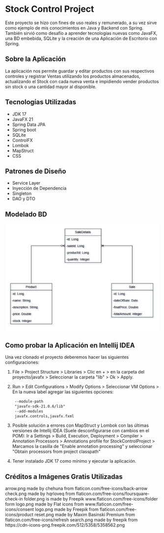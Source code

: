 # Stock Control Project
<p>
Este proyecto se hizo con fines de uso reales y remunerado, a su vez sirve como ejemplo de mis conocimientos en Java y Backend con Spring. También sirvió como desafío a aprender tecnologías nuevas como JavaFX, una BD embebida, SQLite y la creación de una Aplicación de Escritorio con Spring.
</p>

## Sobre la Aplicación
<p>
La aplicación nos permite guardar y editar productos con sus respectivos controles y registrar Ventas utilizando los productos almacenados, actualizando el Stock con cada nueva venta e impidiendo vender productos sin stock o una cantidad mayor al disponible.
</p>

## Tecnologías Utilizadas
- JDK 17
- JavaFX 21
- Spring Data JPA
- Spring boot
- SQLite
- ControlFX
- Lombok
- MapStruct
- CSS

## Patrones de Diseño
- Service Layer
- Inyección de Dependencia
- Singleton
- DAO y DTO

## Modelado BD
![DB Model](https://github.com/MauricioMiranda6030/StockControlProject/blob/main/Stock%20Control%20UML.jpg?raw=true "DB Model")

## Como probar la Aplicación en Intellij IDEA

Una vez clonado el proyecto deberemos hacer las siguientes configuraciones:

1. File > Project Structure > Libraries > Clic en + > en la carpeta del proyecto/javafx > Seleccionar la carpeta "lib" > Ok > Apply.
2. Run > Edit Configurations > Modify Options > Seleccionar VM Options > En la nueva label agregar las siguientes opciones:

		--module-path
		"javafx-sdk-21.0.6/lib"
		--add-modules
		javafx.controls,javafx.fxml 
3. Posible solución a errores con MapStruct y Lombok con las últimas versiones de Intellij IDEA (Suele desconfigurarse con cambios en el POM):
Ir a Settings > Build, Execution, Deployment > Compiler > Annotation Processors > Annotations profile for StockControlProject > Marcamos la casilla de "Enable annotation processing" y seleccionar "Obtain processors from project classpath"

4. Tener instalado JDK 17 como mínimo y ejecutar la aplicación.

## Créditos a Imágenes Gratis Utilizadas
<p>
arrow.png made by chehuna from flaticon.com/free-icons/back-arrow
check.png made by hqrloveq from flaticon.com/free-icons/foursquare-check-in
folder.png is made by Freepik www.flaticon.com/free-icons/folder
form logo.png made by Flat icons from www.flaticon.com/free-icons/consent
logo.png made by Freepik from flaticon.com/free-icons/product
reset.png made by Maxim Basinski Premium from flaticon.com/free-icons/refresh
search.png made by freepik from https://cdn-icons-png.freepik.com/512/5358/5358562.png
</p>
